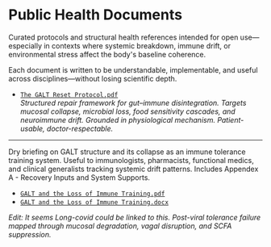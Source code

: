 # Public Health Documents

Curated protocols and structural health references intended for open use—especially in contexts where systemic breakdown, immune drift, or environmental stress affect the body's baseline coherence.

Each document is written to be understandable, implementable, and useful across disciplines—without losing scientific depth.

- [`The GALT Reset Protocol.pdf`](./The%20GALT%20Reset%20Protocol.pdf)  
  *Structured repair framework for gut–immune disintegration. Targets mucosal collapse, microbial loss, food sensitivity cascades, and neuroimmune drift. Grounded in physiological mechanism. Patient-usable, doctor-respectable.*

---

Dry briefing on GALT structure and its collapse as an immune tolerance training system. Useful to immunologists, pharmacists, functional medics, and clinical generalists tracking systemic drift patterns. Includes Appendex A - Recovery Inputs and System Supports.

- [`GALT and the Loss of Immune Training.pdf`](./GALT%20and%20the%20Loss%20of%20Immune%20Training.pdf)  
- [`GALT and the Loss of Immune Training.docx`](./GALT%20and%20the%20Loss%20of%20Immune%20Training.docx)  
  
*Edit: It seems Long-covid could be linked to this. Post-viral tolerance failure mapped through mucosal degradation, vagal disruption, and SCFA suppression.*
